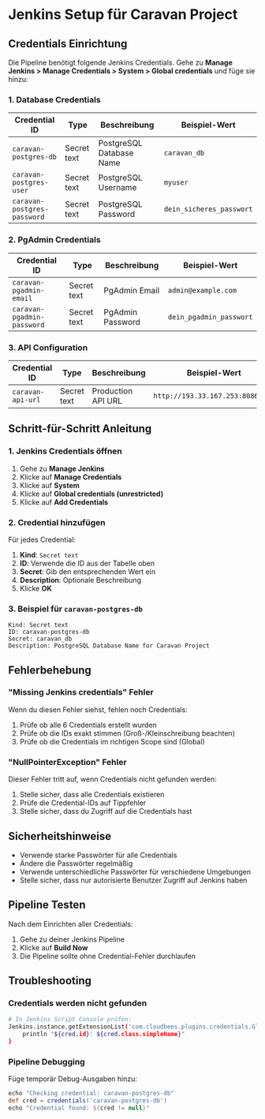 # Jenkins Setup für Caravan Project

## Credentials Einrichtung

Die Pipeline benötigt folgende Jenkins Credentials. Gehe zu **Manage Jenkins > Manage Credentials > System > Global credentials** und füge sie hinzu:

### 1. Database Credentials

| Credential ID | Type | Beschreibung | Beispiel-Wert |
|---------------|------|--------------|---------------|
| `caravan-postgres-db` | Secret text | PostgreSQL Database Name | `caravan_db` |
| `caravan-postgres-user` | Secret text | PostgreSQL Username | `myuser` |
| `caravan-postgres-password` | Secret text | PostgreSQL Password | `dein_sicheres_passwort` |

### 2. PgAdmin Credentials

| Credential ID | Type | Beschreibung | Beispiel-Wert |
|---------------|------|--------------|---------------|
| `caravan-pgadmin-email` | Secret text | PgAdmin Email | `admin@example.com` |
| `caravan-pgadmin-password` | Secret text | PgAdmin Password | `dein_pgadmin_passwort` |

### 3. API Configuration

| Credential ID | Type | Beschreibung | Beispiel-Wert |
|---------------|------|--------------|---------------|
| `caravan-api-url` | Secret text | Production API URL | `http://193.33.167.253:8086/api` |

## Schritt-für-Schritt Anleitung

### 1. Jenkins Credentials öffnen
1. Gehe zu **Manage Jenkins**
2. Klicke auf **Manage Credentials**
3. Klicke auf **System**
4. Klicke auf **Global credentials (unrestricted)**
5. Klicke auf **Add Credentials**

### 2. Credential hinzufügen
Für jedes Credential:
1. **Kind**: `Secret text`
2. **ID**: Verwende die ID aus der Tabelle oben
3. **Secret**: Gib den entsprechenden Wert ein
4. **Description**: Optionale Beschreibung
5. Klicke **OK**

### 3. Beispiel für `caravan-postgres-db`
```
Kind: Secret text
ID: caravan-postgres-db
Secret: caravan_db
Description: PostgreSQL Database Name for Caravan Project
```

## Fehlerbehebung

### "Missing Jenkins credentials" Fehler
Wenn du diesen Fehler siehst, fehlen noch Credentials:
1. Prüfe ob alle 6 Credentials erstellt wurden
2. Prüfe ob die IDs exakt stimmen (Groß-/Kleinschreibung beachten)
3. Prüfe ob die Credentials im richtigen Scope sind (Global)

### "NullPointerException" Fehler
Dieser Fehler tritt auf, wenn Credentials nicht gefunden werden:
1. Stelle sicher, dass alle Credentials existieren
2. Prüfe die Credential-IDs auf Tippfehler
3. Stelle sicher, dass du Zugriff auf die Credentials hast

## Sicherheitshinweise

- Verwende starke Passwörter für alle Credentials
- Ändere die Passwörter regelmäßig
- Verwende unterschiedliche Passwörter für verschiedene Umgebungen
- Stelle sicher, dass nur autorisierte Benutzer Zugriff auf Jenkins haben

## Pipeline Testen

Nach dem Einrichten aller Credentials:
1. Gehe zu deiner Jenkins Pipeline
2. Klicke auf **Build Now**
3. Die Pipeline sollte ohne Credential-Fehler durchlaufen

## Troubleshooting

### Credentials werden nicht gefunden
```bash
# In Jenkins Script Console prüfen:
Jenkins.instance.getExtensionList('com.cloudbees.plugins.credentials.GlobalCredentialsProvider')[0].getStore().getCredentials().each { cred ->
    println "${cred.id}: ${cred.class.simpleName}"
}
```

### Pipeline Debugging
Füge temporär Debug-Ausgaben hinzu:
```groovy
echo "Checking credential: caravan-postgres-db"
def cred = credentials('caravan-postgres-db')
echo "Credential found: ${cred != null}"
``` 